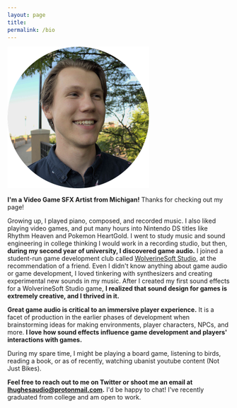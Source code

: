 ```yaml
---
layout: page
title: 
permalink: /bio
---
```


<img src="logan_portrait.png" width="320" height="320" alt="Photo of Logan" class="center"> 

**I'm a Video Game SFX Artist from Michigan!** Thanks for checking out my page!

Growing up, I played piano, composed, and recorded music. I also liked playing video games, and put many hours into Nintendo DS titles like Rhythm Heaven and Pokemon HeartGold. I went to study music and sound engineering in college thinking I would work in a recording studio, but then, **during my second year of university, I discovered game audio.** I joined a student-run game development club called <a href="https://wolverinesoft-studio.itch.io/">WolverineSoft Studio</a>, at the recommendation of a friend. Even I didn't know anything about game audio or game development, I loved tinkering with synthesizers and creating experimental new sounds in my music. After I created my first sound effects for a WolverineSoft Studio game, **I realized that sound design for games is extremely creative, and I thrived in it.**

**Great game audio is critical to an immersive player experience.** It is a facet of production in the earlier phases of development when brainstorming ideas for making environments, player characters, NPCs, and more. **I love how sound effects influence game development and players' interactions with games.**

During my spare time, I might be playing a board game, listening to birds, reading a book, or as of recently, watching ubanist youtube content (Not Just Bikes). 

**Feel free to reach out to me on Twitter or shoot me an email at lhughesaudio@protonmail.com.** I'd be happy to chat! I've recently graduated from college and am open to work.
